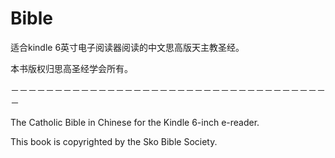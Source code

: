 # Bible
适合kindle 6英寸电子阅读器阅读的中文思高版天主教圣经。

本书版权归思高圣经学会所有。

－－－－－－－－－－－－－－－－－－－－－－－－－－－－－－－－－－－－－

The Catholic Bible in Chinese for the Kindle 6-inch e-reader.

This book is copyrighted by the Sko Bible Society.
